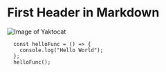 # First Header in Markdown

![Image of Yaktocat](https://octodex.github.com/images/yaktocat.png)

```
  const helloFunc = () => {
    console.log("Hello World");
  };
  helloFunc();
```
